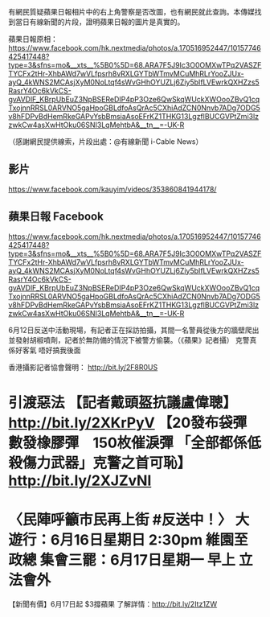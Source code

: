 有網民質疑蘋果日報相片中的右上角警察是否改圖，也有網民就此查詢。本傳媒找到當日有線新聞的片段，證明蘋果日報的圖片是真實的。

蘋果日報原相：
https://www.facebook.com/hk.nextmedia/photos/a.170516952447/10157746425417448?type=3&sfns=mo&__xts__%5B0%5D=68.ARA7F5J9Ic3O0OMXwTPq2VASZFTYCFx2tHr-XhbAWd7wVLfpsrh8vRXLGYTbWTmvMCuMhRLrYooZJUx-ayQ_4kWNS2MCAsjXyM0NoLtqf4sWvGHhOYUZLj6Ziy5bIfLVEwrkQXHZzs5RasrY4Oc6kVkCS-gvAVDlF_KBrpUbEuZ3NpBSEReDIP4pP3Oze6QwSkqWUckXWOooZBvQ1cqTxojnnRRSL0ARVNO5gaHpoGBLdfoAsQrAc5CXhiAdZCN0Nnvb7ADg7ODG5v8hFDPvBdHemRkeGAPvYsbBmsiaAsoEFrKZ1THKG13LgzflBUCGVPtZmi3lzzwkCw4asXwHtOku06SNI3LqMehtbA&__tn__=-UK-R

（感謝網民提供線索，片段出處：@有線新聞 i-Cable News）


## 影片

https://www.facebook.com/kauyim/videos/353860841944178/

## 蘋果日報 Facebook

https://www.facebook.com/hk.nextmedia/photos/a.170516952447/10157746425417448?type=3&sfns=mo&__xts__%5B0%5D=68.ARA7F5J9Ic3O0OMXwTPq2VASZFTYCFx2tHr-XhbAWd7wVLfpsrh8vRXLGYTbWTmvMCuMhRLrYooZJUx-ayQ_4kWNS2MCAsjXyM0NoLtqf4sWvGHhOYUZLj6Ziy5bIfLVEwrkQXHZzs5RasrY4Oc6kVkCS-gvAVDlF_KBrpUbEuZ3NpBSEReDIP4pP3Oze6QwSkqWUckXWOooZBvQ1cqTxojnnRRSL0ARVNO5gaHpoGBLdfoAsQrAc5CXhiAdZCN0Nnvb7ADg7ODG5v8hFDPvBdHemRkeGAPvYsbBmsiaAsoEFrKZ1THKG13LgzflBUCGVPtZmi3lzzwkCw4asXwHtOku06SNI3LqMehtbA&__tn__=-UK-R

6月12日反送中活動現場，有記者正在採訪拍攝，其間一名警員從後方的牆壁爬出並發射胡椒噴劑，記者於無防備的情況下被警方偷襲。（《蘋果》記者攝）
克警真係好客氣 唔好搞我後面

香港攝影記者協會聲明：
http://bit.ly/2F8R0US

引渡惡法
【記者戴頭盔抗議盧偉聰】
http://bit.ly/2XKrPyV
【20發布袋彈　數發橡膠彈　150枚催淚彈
「全部都係低殺傷力武器」克警之首可恥】
http://bit.ly/2XJZvNl
==============
〈民陣呼籲市民再上街 #反送中！〉
大遊行：6月16日星期日 2:30pm 維園至政總
集會三罷：6月17日星期一 早上 立法會外
==============
【新聞有價】6月17日起 $3撐蘋果
了解詳情：http://bit.ly/2Itz1ZW




